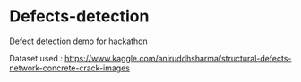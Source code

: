 # Defects-detection
Defect detection demo for hackathon

Dataset used : https://www.kaggle.com/aniruddhsharma/structural-defects-network-concrete-crack-images
